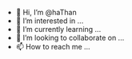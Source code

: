- 👋 Hi, I’m @haThan
- 👀 I’m interested in ...
- 🌱 I’m currently learning ...
- 💞️ I’m looking to collaborate on ...
- 📫 How to reach me ...

<!---
haThan/haThan is a ✨ special ✨ repository because its `README.md` (this file) appears on your GitHub profile.
You can click the Preview link to take a look at your changes.
--->

